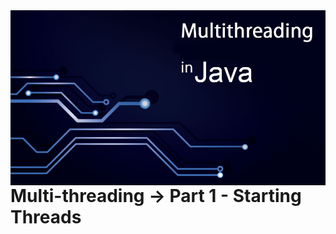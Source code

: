 <link rel="stylesheet" type="text/css" href="../READMEs_sorces/readme_Style.css"> 



<img src="../READMEs_sorces/Multithreading-Java.png" alt="Sistemas Distribuidos - Rafael Alves" align="right"/>

<!-- A aplicação do alinhamento do titulo não é compativel com HTML5, o correto é usar o respetivo css -->
<br>

<h1>Multi-threading -> Part 1 - Starting Threads</h1>
